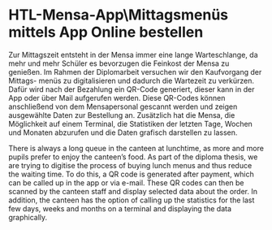 # HTL-Mensa-App\Mittagsmenüs mittels App Online bestellen

Zur Mittagszeit entsteht in der Mensa immer eine lange Warteschlange, da
mehr und mehr Schüler es bevorzugen die Feinkost der Mensa zu genießen.
Im Rahmen der Diplomarbeit versuchen wir den Kaufvorgang der Mittags-
menüs zu digitalisieren und dadurch die Wartezeit zu verkürzen. Dafür
wird nach der Bezahlung ein QR-Code generiert, dieser kann in der App
oder über Mail aufgerufen werden. Diese QR-Codes können anschließend
von dem Mensapersonal gescannt werden und zeigen ausgewählte Daten
zur Bestellung an. Zusätzlich hat die Mensa, die Möglichkeit auf einem
Terminal, die Statistiken der letzten Tage, Wochen und Monaten abzurufen
und die Daten grafisch darstellen zu lassen.

There is always a long queue in the canteen at lunchtime, as more and more
pupils prefer to enjoy the canteen’s food. As part of the diploma thesis, we
are trying to digitise the process of buying lunch menus and thus reduce the
waiting time. To do this, a QR code is generated after payment, which can
be called up in the app or via e-mail. These QR codes can then be scanned
by the canteen staff and display selected data about the order. In addition,
the canteen has the option of calling up the statistics for the last few days,
weeks and months on a terminal and displaying the data graphically.
